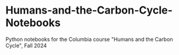 # Humans-and-the-Carbon-Cycle-Notebooks
Python notebooks for the Columbia course "Humans and the Carbon Cycle", Fall 2024
